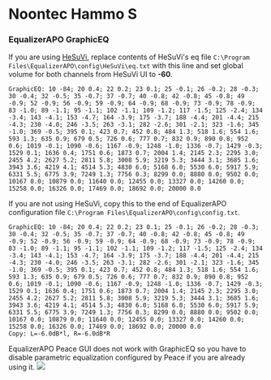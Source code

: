# Noontec Hammo S
### EqualizerAPO GraphicEQ
If you are using [HeSuVi](https://sourceforge.net/projects/hesuvi/), replace contents of HeSuVi's eq file `C:\Program Files\EqualizerAPO\config\HeSuVi\eq.txt` with this line and set global volume for both channels from HeSuVi UI to **-60**.
```
GraphicEQ: 10 -84; 20 0.4; 22 0.2; 23 0.1; 25 -0.1; 26 -0.2; 28 -0.3; 30 -0.4; 32 -0.5; 35 -0.7; 37 -0.7; 40 -0.8; 42 -0.8; 45 -0.8; 49 -0.9; 52 -0.9; 56 -0.9; 59 -0.9; 64 -0.9; 68 -0.9; 73 -0.9; 78 -0.9; 83 -1.0; 89 -1.1; 95 -1.1; 102 -1.1; 109 -1.2; 117 -1.5; 125 -2.4; 134 -3.4; 143 -4.1; 153 -4.7; 164 -3.9; 175 -3.7; 188 -4.4; 201 -4.4; 215 -4.3; 230 -4.0; 246 -3.5; 263 -3.1; 282 -2.6; 301 -2.1; 323 -1.6; 345 -1.0; 369 -0.5; 395 0.1; 423 0.7; 452 0.8; 484 1.3; 518 1.6; 554 1.6; 593 1.3; 635 0.9; 679 0.5; 726 0.6; 777 0.7; 832 0.9; 890 0.8; 952 0.6; 1019 -0.1; 1090 -0.6; 1167 -0.9; 1248 -1.0; 1336 -0.7; 1429 -0.3; 1529 0.1; 1636 0.4; 1751 0.6; 1873 0.7; 2004 1.4; 2145 2.3; 2295 3.0; 2455 4.2; 2627 5.2; 2811 5.8; 3008 5.9; 3219 5.3; 3444 3.1; 3685 1.6; 3943 3.6; 4219 4.1; 4514 5.3; 4830 6.0; 5168 6.0; 5530 6.0; 5917 5.9; 6331 5.5; 6775 3.9; 7249 1.3; 7756 0.3; 8299 0.0; 8880 0.0; 9502 0.0; 10167 0.0; 10879 0.0; 11640 0.0; 12455 0.0; 13327 0.0; 14260 0.0; 15258 0.0; 16326 0.0; 17469 0.0; 18692 0.0; 20000 0.0
```
If you are not using HeSuVi, copy this to the end of EqualizerAPO configuration file `C:\Program Files\EqualizerAPO\config\config.txt`.
```
GraphicEQ: 10 -84; 20 0.4; 22 0.2; 23 0.1; 25 -0.1; 26 -0.2; 28 -0.3; 30 -0.4; 32 -0.5; 35 -0.7; 37 -0.7; 40 -0.8; 42 -0.8; 45 -0.8; 49 -0.9; 52 -0.9; 56 -0.9; 59 -0.9; 64 -0.9; 68 -0.9; 73 -0.9; 78 -0.9; 83 -1.0; 89 -1.1; 95 -1.1; 102 -1.1; 109 -1.2; 117 -1.5; 125 -2.4; 134 -3.4; 143 -4.1; 153 -4.7; 164 -3.9; 175 -3.7; 188 -4.4; 201 -4.4; 215 -4.3; 230 -4.0; 246 -3.5; 263 -3.1; 282 -2.6; 301 -2.1; 323 -1.6; 345 -1.0; 369 -0.5; 395 0.1; 423 0.7; 452 0.8; 484 1.3; 518 1.6; 554 1.6; 593 1.3; 635 0.9; 679 0.5; 726 0.6; 777 0.7; 832 0.9; 890 0.8; 952 0.6; 1019 -0.1; 1090 -0.6; 1167 -0.9; 1248 -1.0; 1336 -0.7; 1429 -0.3; 1529 0.1; 1636 0.4; 1751 0.6; 1873 0.7; 2004 1.4; 2145 2.3; 2295 3.0; 2455 4.2; 2627 5.2; 2811 5.8; 3008 5.9; 3219 5.3; 3444 3.1; 3685 1.6; 3943 3.6; 4219 4.1; 4514 5.3; 4830 6.0; 5168 6.0; 5530 6.0; 5917 5.9; 6331 5.5; 6775 3.9; 7249 1.3; 7756 0.3; 8299 0.0; 8880 0.0; 9502 0.0; 10167 0.0; 10879 0.0; 11640 0.0; 12455 0.0; 13327 0.0; 14260 0.0; 15258 0.0; 16326 0.0; 17469 0.0; 18692 0.0; 20000 0.0
Copy: L=-6.0dB*l, R=-6.0dB*R
```
EqualizerAPO Peace GUI does not work with GraphicEQ so you have to disable parametric equalization configured by Peace if you are already using it.
![](https://raw.githubusercontent.com/jaakkopasanen/AutoEq/master/results/Headphone.com/innerfidelity/onear/Noontec%20Hammo%20S/Noontec%20Hammo%20S.png)
